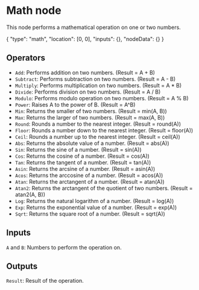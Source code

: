 # Math node

This node performs a mathematical operation on one or two numbers.

<Node>
    {
        "type": "math",
        "location": [0, 0],
        "inputs": {},
        "nodeData": {}
    }
</Node>

## Operators

-   `Add`: Performs addition on two numbers. (Result = A + B)
-   `Subtract`: Performs subtraction on two numbers. (Result = A - B)
-   `Multiply`: Performs multiplication on two numbers. (Result = A \* B)
-   `Divide`: Performs division on two numbers. (Result = A / B)
-   `Modulo`: Performs modulo operation on two numbers. (Result = A % B)
-   `Power`: Raises A to the power of B. (Result = A^B)
-   `Min`: Returns the smaller of two numbers. (Result = min(A, B))
-   `Max`: Returns the larger of two numbers. (Result = max(A, B))
-   `Round`: Rounds a number to the nearest integer. (Result = round(A))
-   `Floor`: Rounds a number down to the nearest integer. (Result = floor(A))
-   `Ceil`: Rounds a number up to the nearest integer. (Result = ceil(A))
-   `Abs`: Returns the absolute value of a number. (Result = abs(A))
-   `Sin`: Returns the sine of a number. (Result = sin(A))
-   `Cos`: Returns the cosine of a number. (Result = cos(A))
-   `Tan`: Returns the tangent of a number. (Result = tan(A))
-   `Asin`: Returns the arcsine of a number. (Result = asin(A))
-   `Acos`: Returns the arccosine of a number. (Result = acos(A))
-   `Atan`: Returns the arctangent of a number. (Result = atan(A))
-   `Atan2`: Returns the arctangent of the quotient of two numbers. (Result = atan2(A, B))
-   `Log`: Returns the natural logarithm of a number. (Result = log(A))
-   `Exp`: Returns the exponential value of a number. (Result = exp(A))
-   `Sqrt`: Returns the square root of a number. (Result = sqrt(A))

## Inputs

`A` and `B`: Numbers to perform the operation on.

## Outputs

`Result`: Result of the operation.
